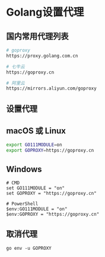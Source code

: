 
# Golang设置代理

## 国内常用代理列表

```bash
# goproxy
https://proxy.golang.com.cn

# 七牛云
https://goproxy.cn

# 阿里云
https://mirrors.aliyun.com/goproxy
```

## 设置代理

## macOS 或 Linux

```bash
export GO111MODULE=on
export GOPROXY=https://goproxy.cn
```

## Windows

```shell
# CMD
set GO111MODULE = "on"
set GOPROXY = "https://goproxy.cn"

# PowerShell
$env:GO111MODULE = "on"
$env:GOPROXY = "https://goproxy.cn"
```

## 取消代理

``` shell
go env -u GOPROXY
```

